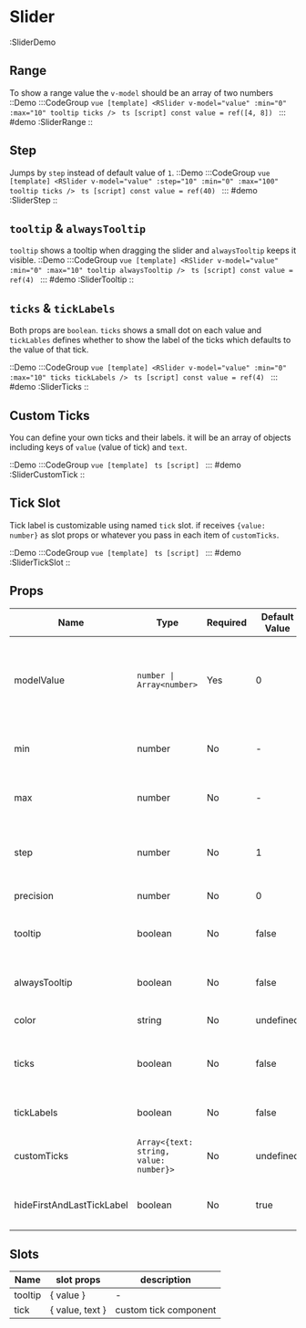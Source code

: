 # Slider

:SliderDemo

## Range
To show a range value the `v-model` should be an array of two numbers
::Demo
  :::CodeGroup
    ```vue [template]
    <RSlider v-model="value" :min="0" :max="10" tooltip ticks />
    ```
    ```ts [script]
    const value = ref([4, 8])
    ```
  :::
#demo
  :SliderRange
::


## Step
Jumps by `step` instead of default value of `1`.
::Demo
  :::CodeGroup
    ```vue [template]
    <RSlider v-model="value" :step="10" :min="0" :max="100" tooltip ticks />
    ```
    ```ts [script]
    const value = ref(40)
    ```
  :::
#demo
  :SliderStep
::


## `tooltip` & `alwaysTooltip`
`tooltip` shows a tooltip when dragging the slider and `alwaysTooltip` keeps it visible.
::Demo
  :::CodeGroup
    ```vue [template]
    <RSlider v-model="value" :min="0" :max="10" tooltip alwaysTooltip />
    ```
    ```ts [script]
    const value = ref(4)
    ```
  :::
#demo
  :SliderTooltip
::


## `ticks` & `tickLabels`

Both props are `boolean`. `ticks` shows a small dot on each value and `tickLables` defines whether to show the label of the ticks which defaults to the value of that tick.

::Demo
  :::CodeGroup
    ```vue [template]
    <RSlider v-model="value" :min="0" :max="10" ticks tickLabels />
    ```
    ```ts [script]
    const value = ref(4)
    ```
  :::
#demo
  :SliderTicks
::

## Custom Ticks

You can define your own ticks and their labels. it will be an array of objects including keys of `value` (value of tick) and `text`.

::Demo
  :::CodeGroup
    ```vue [template]
    ```
    ```ts [script]
    ```
  :::
#demo
  :SliderCustomTick
::

## Tick Slot

Tick label is customizable using named `tick` slot. if receives `{value: number}` as slot props or whatever you pass in each item of `customTicks`.

::Demo
  :::CodeGroup
    ```vue [template]
    ```
    ```ts [script]
    ```
  :::
#demo
  :SliderTickSlot
::






## Props
| Name          | Type                                   | Required | Default Value | Description                                                                        |
| ------------- | -------------------------------------- | -------- | ------------- | ---------------------------------------------------------------------------------- |
| modelValue    | `number \| Array<number>`              | Yes      | 0             | The value of slider ( array when it's a range  `[left: number, right: number]`  ). |
| min           | number                                 | No       | -             | The minimum value of the slider.                                                   |
| max           | number                                 | No       | -             | The maximum value of the slider.                                                   |
| step          | number                                 | No       | 1             | The steps in which the slider should move.                                         |
| precision     | number                                 | No       | 0             | Numer of decimals.                                                                 |
| tooltip       | boolean                                | No       | false         | Whether to show tooltip on grab                                                    |
| alwaysTooltip | boolean                                | No       | false         | If true will always show tooltip                                                   |
| color         | string                                 | No       | undefined     | Color of slider                                                                    |
| ticks         | boolean                                | No       | false         | If true will show ticks in which value can stop on                                 |
| tickLabels    | boolean                                | No       | false         | If true will show label of ticks                                                   |
| customTicks   | `Array<{text: string, value: number}>` | No       | undefined     | For showing custom tick labels                                                     |
| hideFirstAndLastTickLabel   | boolean | No       | true     | Whether to hide first and last tick label or not. |

## Slots

| Name    | slot props      | description           |
| ------- | --------------- | --------------------- |
| tooltip | { value }       | -                     |
| tick    | { value, text } | custom tick component |